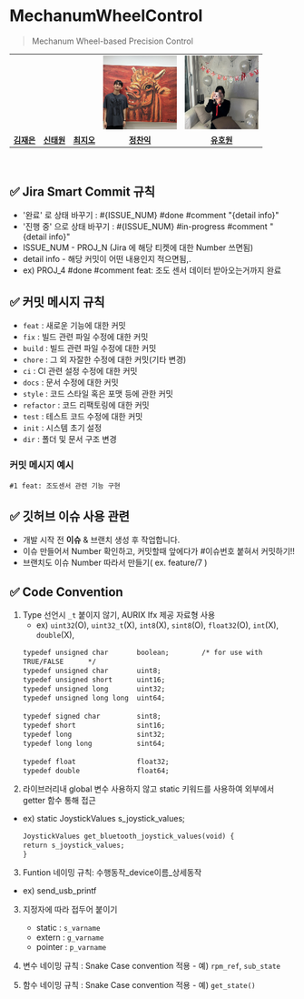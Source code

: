 # MechanumWheelControl
> Mechanum Wheel-based Precision Control

<table>
 <tr>
    <td align="center"><a href="https://github.com/re-ag"><img src="https://avatars.githubusercontent.com/re-ag" width="130px;" alt=""></a></td>
    <td align="center"><a href="https://github.com/shintaewon"><img src="https://avatars.githubusercontent.com/shintaewon" width="130px;" alt=""></a></td>
    <td align="center"><a href="https://github.com/GeoChoi"><img src="https://avatars.githubusercontent.com/GeoChoi" width="130px;" alt=""></a></td>
   <td align="center"><img src="./image/chanik.png", width="130px"></a></td>
   <td align="center"><img src="./image/howon.jpg", width="130px"></td>
  </tr>
  <tr>
    <td align="center"><a href="https://github.com/re-ag"><b>김재은</b></a></td>
    <td align="center"><a href="https://github.com/shintaewon"><b>신태원</b></a></td>
    <td align="center"><a href="https://github.com/GeoChoi"><b>최지오</b></a></td>
    <td align="center"><a href="https://github.com/chanik-s"><b>정찬익</b></a></td>
    <td align="center"><a href="https://github.com/howonu"><b>유호원</b></a></td>
  </tr>
</table>
<br />


## :white_check_mark: Jira Smart Commit 규칙
- '완료' 로 상태 바꾸기 : #{ISSUE_NUM} #done #comment "{detail info}"
- '진행 중' 으로 상태 바꾸기 : #{ISSUE_NUM} #in-progress #comment "{detail info}"
- ISSUE_NUM - PROJ_N (Jira 에 해당 티켓에 대한 Number 쓰면됨)
- detail info - 해당 커밋이 어떤 내용인지 적으면됨,.
- ex) PROJ_4 #done #comment feat: 조도 센서 데이터 받아오는거까지 완료 
## :white_check_mark: 커밋 메시지 규칙

- `feat` : 새로운 기능에 대한 커밋
- `fix` : 빌드 관련 파일 수정에 대한 커밋
- `build` : 빌드 관련 파일 수정에 대한 커밋
- `chore` : 그 외 자잘한 수정에 대한 커밋(기타 변경)
- `ci` : CI 관련 설정 수정에 대한 커밋
- `docs` : 문서 수정에 대한 커밋
- `style` : 코드 스타일 혹은 포맷 등에 관한 커밋
- `refactor` : 코드 리팩토링에 대한 커밋
- `test` : 테스트 코드 수정에 대한 커밋
- `init` : 시스템 초기 설정
- `dir` : 폴더 및 문서 구조 변경
### 커밋 메시지 예시
`#1 feat: 조도센서 관련 기능 구현`

## :white_check_mark: 깃허브 이슈 사용 관련
- 개발 시작 전 **이슈** & 브랜치 생성 후 작업합니다.
- 이슈 만들어서 Number 확인하고, 커밋할때 앞에다가 #이슈번호 붙혀서 커밋하기!!
- 브랜치도 이슈 Number 따라서 만들기( ex. feature/7 )

## :white_check_mark: Code Convention

1. Type 선언시 `_t` 붙이지 않기, AURIX Ifx 제공 자료형 사용
    * ex) `uint32`(O), `uint32_t`(X), `int8`(X), `sint8`(O), `float32`(O), `int`(X), `double`(X), 
    ```
    typedef unsigned char       boolean;        /* for use with TRUE/FALSE      */
    typedef unsigned char       uint8;
    typedef unsigned short      uint16;
    typedef unsigned long       uint32;
    typedef unsigned long long  uint64;

    typedef signed char         sint8;
    typedef short               sint16;
    typedef long                sint32;
    typedef long long           sint64;

    typedef float               float32;
    typedef double              float64;
    ```
2. 라이브러리내 global 변수 사용하지 않고 static 키워드를 사용하여 외부에서 getter 함수 통해 접근
* ex) static JoystickValues s_joystick_values;
    ```
    JoystickValues get_bluetooth_joystick_values(void) {
    return s_joystick_values;
    }

    ```
   
3. Funtion 네이밍 규칙: 수행동작_device이름_상세동작 
* ex) send_usb_printf


3. 지정자에 따라 접두어 붙이기
      * static : `s_varname`
      * extern : `g_varname`
      * pointer : `p_varname`

6. 변수 네이밍 규칙 : Snake Case convention 적용 - 예) `rpm_ref`, `sub_state`
7. 함수 네이밍 규칙 : Snake Case convention 적용 - 예) `get_state()`
